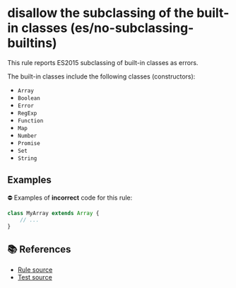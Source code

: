 # disallow the subclassing of the built-in classes (es/no-subclassing-builtins)

This rule reports ES2015 subclassing of built-in classes as errors.

The built-in classes include the following classes (constructors):

- `Array`
- `Boolean`
- `Error`
- `RegExp`
- `Function`
- `Map`
- `Number`
- `Promise`
- `Set`
- `String`

## Examples

⛔ Examples of **incorrect** code for this rule:

```js
class MyArray extends Array {
    // ...
}
```

## 📚 References

- [Rule source](../../lib/rules/no-subclassing-builtins.js)
- [Test source](../../tests/lib/rules/no-subclassing-builtins.js)
